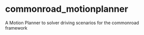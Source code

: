 # commonroad_motionplanner
A Motion Planner to solver driving scenarios for the commonroad framework
